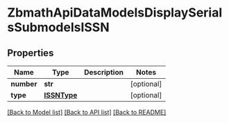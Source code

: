 # ZbmathApiDataModelsDisplaySerialsSubmodelsISSN

## Properties
Name | Type | Description | Notes
------------ | ------------- | ------------- | -------------
**number** | **str** |  | [optional] 
**type** | [**ISSNType**](ISSNType.md) |  | [optional] 

[[Back to Model list]](../README.md#documentation-for-models) [[Back to API list]](../README.md#documentation-for-api-endpoints) [[Back to README]](../README.md)

